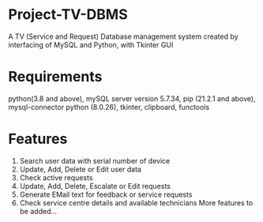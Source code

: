 # Project-TV-DBMS
A TV (Service and Request) Database management system created by interfacing of MySQL and Python, with Tkinter GUI 
# Requirements
python(3.8 and above), mySQL server version 5.7.34, pip (21.2.1 and above), mysql-connector python (8.0.26), tkinter, clipboard, functools
# Features
1. Search user data with serial number of device
2. Update, Add, Delete or Edit user data
3. Check active requests
4. Update, Add, Delete, Escalate or Edit requests
5. Generate EMail text for feedback or service requests
6. Check service centre details and available technicians
More features to be added...
